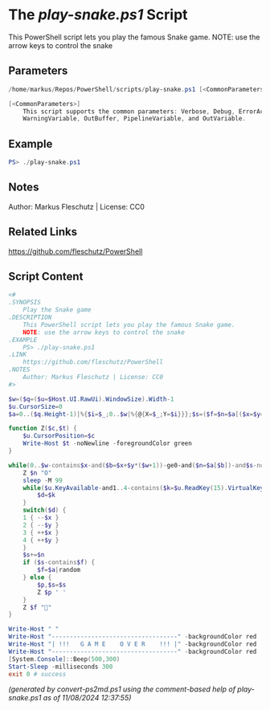 The *play-snake.ps1* Script
===========================

This PowerShell script lets you play the famous Snake game.
NOTE: use the arrow keys to control the snake

Parameters
----------
```powershell
/home/markus/Repos/PowerShell/scripts/play-snake.ps1 [<CommonParameters>]

[<CommonParameters>]
    This script supports the common parameters: Verbose, Debug, ErrorAction, ErrorVariable, WarningAction, 
    WarningVariable, OutBuffer, PipelineVariable, and OutVariable.
```

Example
-------
```powershell
PS> ./play-snake.ps1

```

Notes
-----
Author: Markus Fleschutz | License: CC0

Related Links
-------------
https://github.com/fleschutz/PowerShell

Script Content
--------------
```powershell
<#
.SYNOPSIS
	Play the Snake game
.DESCRIPTION
	This PowerShell script lets you play the famous Snake game.
	NOTE: use the arrow keys to control the snake
.EXAMPLE
	PS> ./play-snake.ps1
.LINK
	https://github.com/fleschutz/PowerShell
.NOTES
	Author: Markus Fleschutz | License: CC0
#>

$w=($q=($u=$Host.UI.RawUi).WindowSize).Width-1
$u.CursorSize=0
$a=0..($q.Height-1)|%{$i=$_;0..$w|%{@{X=$_;Y=$i}}};$s=($f=$n=$a[($x=$y=$d=3)]),$n

function Z($c,$t) {
	$u.CursorPosition=$c
	Write-Host $t -noNewline -foregroundColor green
}

while(0..$w-contains$x-and($b=$x+$y*($w+1))-ge0-and($n=$a[$b])-and$s-notcontains$n) {
	Z $n "O"
	sleep -M 99
	while($u.KeyAvailable-and1..4-contains($k=$u.ReadKey(15).VirtualKeyCode-36)-and$d%2-ne$k%2) {
		$d=$k
	}
	switch($d) {
	1 { --$x }
	2 { --$y }
	3 { ++$x }
	4 { ++$y }
	}
	$s+=$n
	if ($s-contains$f) {
		$f=$a|random
	} else {
		$p,$s=$s
		Z $p ' '
	}
	Z $f "🔶"
}

Write-Host " "
Write-Host "-----------------------------------" -backgroundColor red
Write-Host "| !!!   G A M E    O V E R    !!! |" -backgroundColor red
Write-Host "-----------------------------------" -backgroundColor red
[System.Console]::Beep(500,300)
Start-Sleep -milliseconds 300
exit 0 # success
```

*(generated by convert-ps2md.ps1 using the comment-based help of play-snake.ps1 as of 11/08/2024 12:37:55)*
